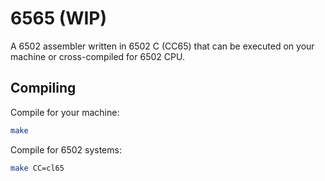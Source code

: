 # 6565 (WIP)

A 6502 assembler written in 6502 C (CC65) that can be executed on your machine or cross-compiled for 6502 CPU.

## Compiling

Compile for your machine:

```sh
make
```

Compile for 6502 systems:

```sh
make CC=cl65
```
